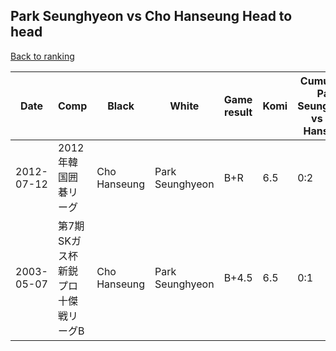 ## Park Seunghyeon vs Cho Hanseung Head to head

[Back to ranking](../../index.md)




| **Date** | **Comp** | **Black** | **White** | **Game result** | **Komi** | **Cumulative Park Seunghyeon vs Cho Hanseung** | **Park Seunghyeon streak** | **Cho Hanseung streak** | 
| --- | --- | --- | --- | --- | --- | --- | --- | --- |
| 2012-07-12 | 2012年韓国囲碁リーグ | Cho Hanseung | Park Seunghyeon | B+R | 6.5 | 0:2 | 0 | 2 | 
| 2003-05-07 | 第7期SKガス杯新鋭プロ十傑戦リーグB | Cho Hanseung | Park Seunghyeon | B+4.5 | 6.5 | 0:1 | 0 | 1 |




